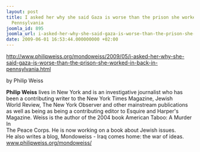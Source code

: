 ```yaml
---
layout: post
title: I asked her why she said Gaza is worse than the prison she worked in back in
  Pennsylvania
joomla_id: 895
joomla_url: i-asked-her-why-she-said-gaza-is-worse-than-the-prison-she-worked-in-back-in-pennsylvania
date: 2009-06-01 16:53:44.000000000 +02:00
---
```

<p><a title="Weiss" href="http://www.philipweiss.org/mondoweiss/2009/05/i-asked-her-why-she-said-gaza-is-worse-than-the-prison-she-worked-in-back-in-pennsylvania.html">http://www.philipweiss.org/mondoweiss/2009/05/i-asked-her-why-she-said-gaza-is-worse-than-the-prison-she-worked-in-back-in-pennsylvania.html</a></p>
<p>by Philip Weiss</p>
<p><strong>Philip Weiss</strong> lives in New York and is an investigative journalist who has<br />been a contributing writer to the New York Times Magazine, Jewish<br />World Review, The New York Observer and other mainstream publications<br />as well as being as being a contributing editor to Esquire and Harper's<br />Magazine. Weiss is the author of the 2004 book American Taboo: A Murder In<br />The Peace Corps. He is now working on a book about Jewish issues.<br />He also writes a blog, Mondoweiss - Iraq comes home: the war of ideas.<br /><a title="mondoweiss" href="http://www.philipweiss.org/mondoweiss/">www.philipweiss.org/mondoweiss/</a></p>
<p> </p>
<p> </p>
